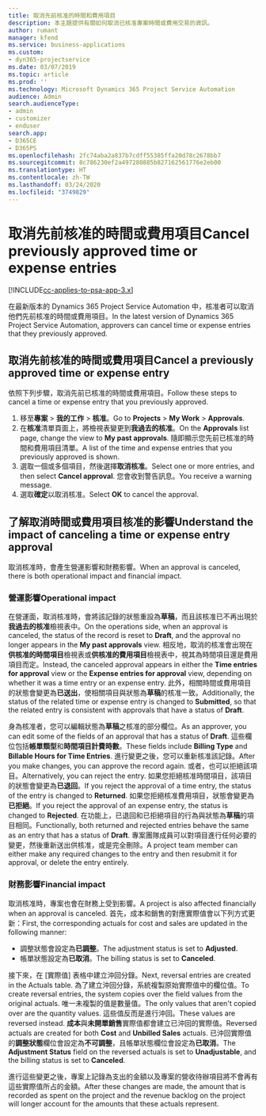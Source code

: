 ```yaml
---
title: 取消先前核准的時間和費用項目
description: 本主題提供有關如何取消已核准專案時間或費用交易的資訊。
author: rumant
manager: kfend
ms.service: business-applications
ms.custom:
- dyn365-projectservice
ms.date: 03/07/2019
ms.topic: article
ms.prod: ''
ms.technology: Microsoft Dynamics 365 Project Service Automation
audience: Admin
search.audienceType:
- admin
- customizer
- enduser
search.app:
- D365CE
- D365PS
ms.openlocfilehash: 2fc74aba2a837b7cdff55385ffa20d78c2678bb7
ms.sourcegitcommit: 8c786230ef2a497280885b827162561776e2eb00
ms.translationtype: HT
ms.contentlocale: zh-TW
ms.lasthandoff: 03/24/2020
ms.locfileid: "3749829"
---
```

# <a name="cancel-previously-approved-time-or-expense-entries"></a><span data-ttu-id="cdc04-103">取消先前核准的時間或費用項目</span><span class="sxs-lookup"><span data-stu-id="cdc04-103">Cancel previously approved time or expense entries</span></span>

[!INCLUDE[cc-applies-to-psa-app-3.x](../includes/cc-applies-to-psa-app-3x.md)]

<span data-ttu-id="cdc04-104">在最新版本的 Dynamics 365 Project Service Automation 中，核准者可以取消他們先前核准的時間或費用項目。</span><span class="sxs-lookup"><span data-stu-id="cdc04-104">In the latest version of Dynamics 365 Project Service Automation, approvers can cancel time or expense entries that they previously approved.</span></span>

## <a name="cancel-a-previously-approved-time-or-expense-entry"></a><span data-ttu-id="cdc04-105">取消先前核准的時間或費用項目</span><span class="sxs-lookup"><span data-stu-id="cdc04-105">Cancel a previously approved time or expense entry</span></span>

<span data-ttu-id="cdc04-106">依照下列步驟，取消先前已核准的時間或費用項目。</span><span class="sxs-lookup"><span data-stu-id="cdc04-106">Follow these steps to cancel a time or expense entry that you previously approved.</span></span>

1. <span data-ttu-id="cdc04-107">移至**專案** \> **我的工作** \> **核准**。</span><span class="sxs-lookup"><span data-stu-id="cdc04-107">Go to **Projects** \> **My Work** \> **Approvals**.</span></span>
2. <span data-ttu-id="cdc04-108">在**核准**清單頁面上，將檢視表變更到**我過去的核准**。</span><span class="sxs-lookup"><span data-stu-id="cdc04-108">On the **Approvals** list page, change the view to **My past approvals**.</span></span> <span data-ttu-id="cdc04-109">隨即顯示您先前已核准的時間和費用項目清單。</span><span class="sxs-lookup"><span data-stu-id="cdc04-109">A list of the time and expense entries that you previously approved is shown.</span></span>
3. <span data-ttu-id="cdc04-110">選取一個或多個項目，然後選擇**取消核准**。</span><span class="sxs-lookup"><span data-stu-id="cdc04-110">Select one or more entries, and then select **Cancel approval**.</span></span> <span data-ttu-id="cdc04-111">您會收到警告訊息。</span><span class="sxs-lookup"><span data-stu-id="cdc04-111">You receive a warning message.</span></span>
4. <span data-ttu-id="cdc04-112">選取**確定**以取消核准。</span><span class="sxs-lookup"><span data-stu-id="cdc04-112">Select **OK** to cancel the approval.</span></span>

## <a name="understand-the-impact-of-canceling-a-time-or-expense-entry-approval"></a><span data-ttu-id="cdc04-113">了解取消時間或費用項目核准的影響</span><span class="sxs-lookup"><span data-stu-id="cdc04-113">Understand the impact of canceling a time or expense entry approval</span></span>

<span data-ttu-id="cdc04-114">取消核准時，會產生營運影響和財務影響。</span><span class="sxs-lookup"><span data-stu-id="cdc04-114">When an approval is canceled, there is both operational impact and financial impact.</span></span>

### <a name="operational-impact"></a><span data-ttu-id="cdc04-115">營運影響</span><span class="sxs-lookup"><span data-stu-id="cdc04-115">Operational impact</span></span>

<span data-ttu-id="cdc04-116">在營運面，取消核准時，會將該記錄的狀態重設為**草稿**，而且該核准已不再出現於**我過去的核准**檢視表中。</span><span class="sxs-lookup"><span data-stu-id="cdc04-116">On the operations side, when an approval is canceled, the status of the record is reset to **Draft**, and the approval no longer appears in the **My past approvals** view.</span></span> <span data-ttu-id="cdc04-117">相反地，取消的核准會出現在**供核准的時間項目**檢視表或**供核准的費用項目**檢視表中，視其為時間項目還是費用項目而定。</span><span class="sxs-lookup"><span data-stu-id="cdc04-117">Instead, the canceled approval appears in either the **Time entries for approval** view or the **Expense entries for approval** view, depending on whether it was a time entry or an expense entry.</span></span> <span data-ttu-id="cdc04-118">此外，相關時間或費用項目的狀態會變更為**已送出**，使相關項目與狀態為**草稿**的核准一致。</span><span class="sxs-lookup"><span data-stu-id="cdc04-118">Additionally, the status of the related time or expense entry is changed to **Submitted**, so that the related entry is consistent with approvals that have a status of **Draft**.</span></span>

<span data-ttu-id="cdc04-119">身為核准者，您可以編輯狀態為**草稿**之核准的部分欄位。</span><span class="sxs-lookup"><span data-stu-id="cdc04-119">As an approver, you can edit some of the fields of an approval that has a status of **Draft**.</span></span> <span data-ttu-id="cdc04-120">這些欄位包括**帳單類型**和**時間項目計費時數**。</span><span class="sxs-lookup"><span data-stu-id="cdc04-120">These fields include **Billing Type** and **Billable Hours for Time Entries**.</span></span> <span data-ttu-id="cdc04-121">進行變更之後，您可以重新核准該記錄。</span><span class="sxs-lookup"><span data-stu-id="cdc04-121">After you make changes, you can approve the record again.</span></span> <span data-ttu-id="cdc04-122">或者，也可以拒絕該項目。</span><span class="sxs-lookup"><span data-stu-id="cdc04-122">Alternatively, you can reject the entry.</span></span> <span data-ttu-id="cdc04-123">如果您拒絕核准時間項目，該項目的狀態會變更為**已退回**。</span><span class="sxs-lookup"><span data-stu-id="cdc04-123">If you reject the approval of a time entry, the status of the entry is changed to **Returned**.</span></span> <span data-ttu-id="cdc04-124">如果您拒絕核准費用項目，狀態會變更為**已拒絕**。</span><span class="sxs-lookup"><span data-stu-id="cdc04-124">If you reject the approval of an expense entry, the status is changed to **Rejected**.</span></span> <span data-ttu-id="cdc04-125">在功能上，已退回和已拒絕項目的行為與狀態為**草稿**的項目相同。</span><span class="sxs-lookup"><span data-stu-id="cdc04-125">Functionally, both returned and rejected entries behave the same as an entry that has a status of **Draft**.</span></span> <span data-ttu-id="cdc04-126">專案團隊成員可以對項目進行任何必要的變更，然後重新送出供核准，或是完全刪除。</span><span class="sxs-lookup"><span data-stu-id="cdc04-126">A project team member can either make any required changes to the entry and then resubmit it for approval, or delete the entry entirely.</span></span>

### <a name="financial-impact"></a><span data-ttu-id="cdc04-127">財務影響</span><span class="sxs-lookup"><span data-stu-id="cdc04-127">Financial impact</span></span>

<span data-ttu-id="cdc04-128">取消核准時，專案也會在財務上受到影響。</span><span class="sxs-lookup"><span data-stu-id="cdc04-128">A project is also affected financially when an approval is canceled.</span></span> <span data-ttu-id="cdc04-129">首先，成本和銷售的對應實際值會以下列方式更新：</span><span class="sxs-lookup"><span data-stu-id="cdc04-129">First, the corresponding actuals for cost and sales are updated in the following manner:</span></span>

- <span data-ttu-id="cdc04-130">調整狀態會設定為**已調整**。</span><span class="sxs-lookup"><span data-stu-id="cdc04-130">The adjustment status is set to **Adjusted**.</span></span>
- <span data-ttu-id="cdc04-131">帳單狀態設定為**已取消**。</span><span class="sxs-lookup"><span data-stu-id="cdc04-131">The billing status is set to **Canceled**.</span></span>

<span data-ttu-id="cdc04-132">接下來，在 [實際值] 表格中建立沖回分錄。</span><span class="sxs-lookup"><span data-stu-id="cdc04-132">Next, reversal entries are created in the Actuals table.</span></span> <span data-ttu-id="cdc04-133">為了建立沖回分錄，系統複製原始實際值中的欄位值。</span><span class="sxs-lookup"><span data-stu-id="cdc04-133">To create reversal entries, the system copies over the field values from the original actuals.</span></span> <span data-ttu-id="cdc04-134">唯一未複製的值是數量值。</span><span class="sxs-lookup"><span data-stu-id="cdc04-134">The only values that aren't copied over are the quantity values.</span></span> <span data-ttu-id="cdc04-135">這些值反而是進行沖回。</span><span class="sxs-lookup"><span data-stu-id="cdc04-135">These values are reversed instead.</span></span> <span data-ttu-id="cdc04-136">**成本**與**未開單銷售**實際值都會建立已沖回的實際值。</span><span class="sxs-lookup"><span data-stu-id="cdc04-136">Reversed actuals are created for both **Cost** and **Unbilled Sales** actuals.</span></span> <span data-ttu-id="cdc04-137">已沖回實際值的**調整狀態**欄位會設定為**不可調整**，且帳單狀態欄位會設定為**已取消**。</span><span class="sxs-lookup"><span data-stu-id="cdc04-137">The **Adjustment Status** field on the reversed actuals is set to **Unadjustable**, and the billing status is set to **Canceled**.</span></span>

<span data-ttu-id="cdc04-138">進行這些變更之後，專案上記錄為支出的金額以及專案的營收待辦項目將不會再有這些實際值所占的金額。</span><span class="sxs-lookup"><span data-stu-id="cdc04-138">After these changes are made, the amount that is recorded as spent on the project and the revenue backlog on the project will longer account for the amounts that these actuals represent.</span></span>

